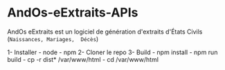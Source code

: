 # AndOs-eExtraits-APIs
AndOs eExtraits est un logiciel de génération d'extraits d'États Civils (`Naissances, Mariages, 
Décès`)


1- Installer 
    - node
    - npm
2- Cloner le repo
3- Build
    - npm install
    - npm run build
    - cp -r dist* /var/www/html
    - cd /var/www/html
